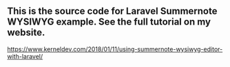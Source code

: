  ## This is the source code for Laravel Summernote WYSIWYG example. See the full tutorial on my website. 
https://www.kerneldev.com/2018/01/11/using-summernote-wysiwyg-editor-with-laravel/
